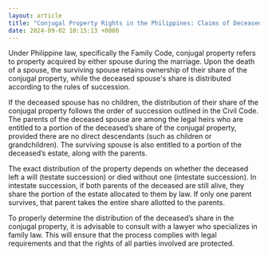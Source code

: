 ```yaml
---
layout: article
title: "Conjugal Property Rights in the Philippines: Claims of Deceased Spouse's Parents"
date: 2024-09-02 10:15:13 +0800
---
```


<p>Under Philippine law, specifically the Family Code, conjugal property refers to property acquired by either spouse during the marriage. Upon the death of a spouse, the surviving spouse retains ownership of their share of the conjugal property, while the deceased spouse's share is distributed according to the rules of succession.</p><p>If the deceased spouse has no children, the distribution of their share of the conjugal property follows the order of succession outlined in the Civil Code. The parents of the deceased spouse are among the legal heirs who are entitled to a portion of the deceased’s share of the conjugal property, provided there are no direct descendants (such as children or grandchildren). The surviving spouse is also entitled to a portion of the deceased’s estate, along with the parents.</p><p>The exact distribution of the property depends on whether the deceased left a will (testate succession) or died without one (intestate succession). In intestate succession, if both parents of the deceased are still alive, they share the portion of the estate allocated to them by law. If only one parent survives, that parent takes the entire share allotted to the parents.</p><p>To properly determine the distribution of the deceased’s share in the conjugal property, it is advisable to consult with a lawyer who specializes in family law. This will ensure that the process complies with legal requirements and that the rights of all parties involved are protected.</p>